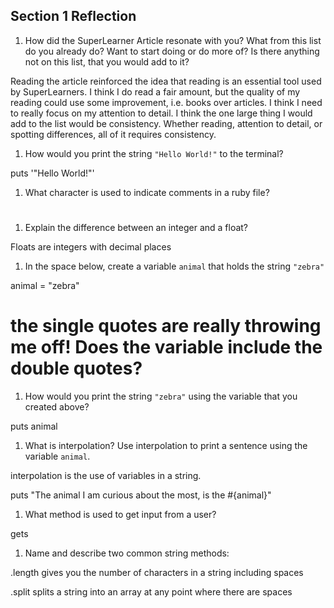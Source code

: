 ## Section 1 Reflection

1. How did the SuperLearner Article resonate with you? What from this list do you already do? Want to start doing or do more of? Is there anything not on this list, that you would add to it?

Reading the article reinforced the idea that reading is an essential tool used by SuperLearners. I think I do read a fair amount, but the quality of my reading could use some improvement, i.e. books over articles. I think I need to really focus on my attention to detail. I think the one large thing I would add to the list would be consistency. Whether reading, attention to detail, or spotting differences, all of it requires consistency.

1. How would you print the string `"Hello World!"` to the terminal?

puts '"Hello World!"'

1. What character is used to indicate comments in a ruby file?

#

1. Explain the difference between an integer and a float?

Floats are integers with decimal places

1. In the space below, create a variable `animal` that holds the string `"zebra"`

animal = "zebra"

# the single quotes are really throwing me off! Does the variable include the double quotes?

1. How would you print the string `"zebra"` using the variable that you created above?

puts animal

1. What is interpolation? Use interpolation to print a sentence using the variable `animal`.

interpolation is the use of variables in a string.

puts "The animal I am curious about the most, is the #{animal}"

1. What method is used to get input from a user?

gets

1. Name and describe two common string methods:

.length gives you the number of characters in a string including spaces


.split splits a string into an array at any point where there are spaces
